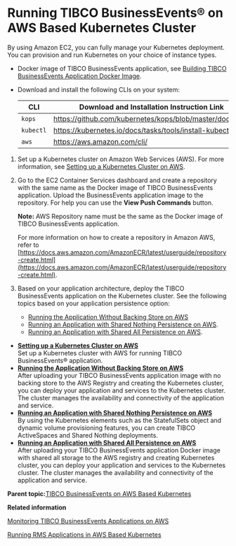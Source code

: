 # Running TIBCO BusinessEvents® on AWS Based Kubernetes Cluster

By using Amazon EC2, you can fully manage your Kubernetes deployment. You can provision and run Kubernetes on your choice of instance types.

-   Docker image of TIBCO BusinessEvents application, see [Building TIBCO BusinessEvents Application Docker Image](Building%20TIBCO%20BusinessEvents%20Application%20Docker%20Image).
-   Download and install the following CLIs on your system:

    |CLI|Download and Installation Instruction Link|
    |---|------------------------------------------|
    |`kops`|https://github.com/kubernetes/kops/blob/master/docs/aws|
    |`kubectl`|https://kubernetes.io/docs/tasks/tools/install-kubectl/|
    |`aws`|https://aws.amazon.com/cli/|


1.  Set up a Kubernetes cluster on Amazon Web Services \(AWS\). For more information, see [Setting up a Kubernetes Cluster on AWS](Setting%20up%20a%20Kubernetes%20Cluster%20in%20AWS).

2.  Go to the EC2 Container Services dashboard and create a repository with the same name as the Docker image of TIBCO BusinessEvents application. Upload the BusinessEvents application image to the repository. For help you can use the **View Push Commands** button.

    **Note:** AWS Repository name must be the same as the Docker image of TIBCO BusinessEvents application.

    For more information on how to create a repository in Amazon AWS, refer to [https://docs.aws.amazon.com/AmazonECR/latest/userguide/repository-create.html](https://docs.aws.amazon.com/AmazonECR/latest/userguide/repository-create.html).

3.  Based on your application architecture, deploy the TIBCO BusinessEvents application on the Kubernetes cluster. See the following topics based on your application persistence option:

    -   [Running the Application Without Backing Store on AWS](Deploying%20BusinessEvents%20Cluster%20for%20No%20Backing%20Store%20on%20AWS#)
    -   [Running an Application with Shared Nothing Persistence on AWS](Deploying%20BusinessEvents%20Cluster%20for%20Shared%20Nothing%20Storage%20on%20AWS#).
    -   [Running an Application with Shared All Persistence on AWS](Deploying%20BusinessEvents%20Cluster%20for%20Shared%20All%20Storage%20on%20AWS#).

-   **[Setting up a Kubernetes Cluster on AWS](Setting%20up%20a%20Kubernetes%20Cluster%20in%20AWS)**  
Set up a Kubernetes cluster with AWS for running TIBCO BusinessEvents® application.
-   **[Running the Application Without Backing Store on AWS](Deploying%20BusinessEvents%20Cluster%20for%20No%20Backing%20Store%20on%20AWS)**  
After uploading your TIBCO BusinessEvents application image with no backing store to the AWS Registry and creating the Kubernetes cluster, you can deploy your application and services to the Kubernetes cluster. The cluster manages the availability and connectivity of the application and service.
-   **[Running an Application with Shared Nothing Persistence on AWS](Deploying%20BusinessEvents%20Cluster%20for%20Shared%20Nothing%20Storage%20on%20AWS)**  
By using the Kubernetes elements such as the StatefulSets object and dynamic volume provisioning features, you can create TIBCO ActiveSpaces and Shared Nothing deployments.
-   **[Running an Application with Shared All Persistence on AWS](Deploying%20BusinessEvents%20Cluster%20for%20Shared%20All%20Storage%20on%20AWS)**  
After uploading your TIBCO BusinessEvents application Docker image with shared all storage to the AWS registry and creating Kubernetes cluster, you can deploy your application and services to the Kubernetes cluster. The cluster manages the availability and connectivity of the application and service.

**Parent topic:**[TIBCO BusinessEvents on AWS Based Kubernetes](TIBCO%20BusinessEvents%20on%20AWS%20Based%20Kubernetes)

**Related information**  


[Monitoring TIBCO BusinessEvents Applications on AWS](Monitoring%20TIBCO%20BusinessEvents%20Applications%20on%20AWS)

[Running RMS Applications in AWS Based Kubernetes](Running%20RMS%20Applications%20in%20Kubernetes)

